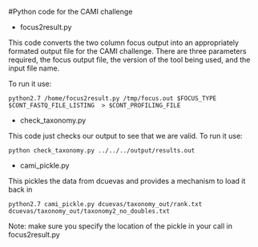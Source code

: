 #Python code for the CAMI challenge


- focus2result.py

This code converts the two column focus output into an appropriately formated output file for the CAMI challenge. There are three parameters required, the focus output file, the version of the tool being used, and the input file name.

To run it use:

```
python2.7 /home/focus2result.py /tmp/focus.out $FOCUS_TYPE $CONT_FASTQ_FILE_LISTING  > $CONT_PROFILING_FILE
```



- check_taxonomy.py

This code just checks our output to see that we are valid. To run it use:

```
python check_taxonomy.py ../../../output/results.out
```

- cami_pickle.py

This pickles the data from dcuevas and provides a mechanism to load it back in

```
python2.7 cami_pickle.py dcuevas/taxonomy_out/rank.txt dcuevas/taxonomy_out/taxonomy2_no_doubles.txt
```

Note: make sure you specify the location of the pickle in your call in focus2result.py
